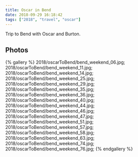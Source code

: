 ```yaml
---
title: Oscar in Bend
date: 2018-09-29 16:18:42
tags: ["2018", "travel", "oscar"]
---
```


Trip to Bend with Oscar and Burton.

## Photos


{% gallery %}
2018/oscarToBend/bend_weekend_06.jpg;
2018/oscarToBend/bend_weekend_11.jpg;
2018/oscarToBend/bend_weekend_14.jpg;
2018/oscarToBend/bend_weekend_25.jpg;
2018/oscarToBend/bend_weekend_29.jpg;
2018/oscarToBend/bend_weekend_35.jpg;
2018/oscarToBend/bend_weekend_36.jpg;
2018/oscarToBend/bend_weekend_40.jpg;
2018/oscarToBend/bend_weekend_44.jpg;
2018/oscarToBend/bend_weekend_46.jpg;
2018/oscarToBend/bend_weekend_47.jpg;
2018/oscarToBend/bend_weekend_51.jpg;
2018/oscarToBend/bend_weekend_57.jpg;
2018/oscarToBend/bend_weekend_58.jpg;
2018/oscarToBend/bend_weekend_63.jpg;
2018/oscarToBend/bend_weekend_74.jpg;
2018/oscarToBend/bend_weekend_76.jpg;
{% endgallery %}
